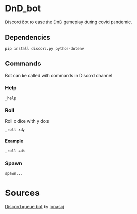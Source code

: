 # DnD_bot
Discord Bot to ease the DnD gameplay during covid pandemic.

## Dependencies
```
pip install discord.py python-dotenv
```


## Commands
Bot can be called with commands in Discord channel

### Help
```
_help
```
### Roll
Roll x dice with y dots
```
_roll xdy
```
#### Example
```
_roll 4d6
```
### Spawn
```
spawn...
```

# Sources
[Discord queue bot](https://github.com/jonascj/discord-help-queue-bot) by [jonascj](https://github.com/jonascj)
